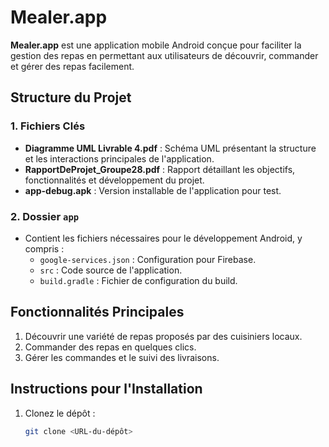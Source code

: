 # Mealer.app

**Mealer.app** est une application mobile Android conçue pour faciliter la gestion des repas en permettant aux utilisateurs de découvrir, commander et gérer des repas facilement.

## Structure du Projet

### 1. Fichiers Clés
- **Diagramme UML Livrable 4.pdf** : Schéma UML présentant la structure et les interactions principales de l'application.
- **RapportDeProjet_Groupe28.pdf** : Rapport détaillant les objectifs, fonctionnalités et développement du projet.
- **app-debug.apk** : Version installable de l'application pour test.

### 2. Dossier `app`
- Contient les fichiers nécessaires pour le développement Android, y compris :
  - `google-services.json` : Configuration pour Firebase.
  - `src` : Code source de l'application.
  - `build.gradle` : Fichier de configuration du build.

## Fonctionnalités Principales
1. Découvrir une variété de repas proposés par des cuisiniers locaux.
2. Commander des repas en quelques clics.
3. Gérer les commandes et le suivi des livraisons.

## Instructions pour l'Installation
1. Clonez le dépôt :
   ```bash
   git clone <URL-du-dépôt>
